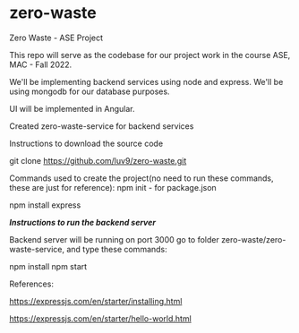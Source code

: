 # zero-waste
Zero Waste - ASE Project

This repo will serve as the codebase for our project work in the course ASE, MAC - Fall 2022. 

We'll be implementing backend services using node and express. We'll be using mongodb for our database purposes.

UI will be implemented in Angular.


Created zero-waste-service for backend services

Instructions to download the source code

git clone https://github.com/luv9/zero-waste.git

Commands used to create the project(no need to run these commands, these are just for reference):
npm init - for package.json

npm install express 




***Instructions to run the backend server***

Backend server will be running on port 3000
go to folder zero-waste/zero-waste-service, and type these commands:


npm install
npm start



References:

https://expressjs.com/en/starter/installing.html

https://expressjs.com/en/starter/hello-world.html
